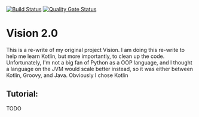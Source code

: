 [![Build Status](https://travis-ci.org/JackGoldsworth/Vision2.svg?branch=master)](https://travis-ci.org/JackGoldsworth/Vision2)
[![Quality Gate Status](https://sonarcloud.io/api/project_badges/measure?project=me.jackgoldsworth.vision&metric=alert_status)](https://sonarcloud.io/dashboard?id=me.jackgoldsworth.vision)

# Vision 2.0
This is a re-write of my original project Vision. I am doing this re-write to help me learn Kotlin,
but more importantly, to clean up the code. Unfortunately, I'm not a big fan of Python as a OOP language,
and I thought a language on the JVM would scale better instead, so it was either between Kotlin, Groovy, and Java.
Obviously I chose Kotlin

## Tutorial:
TODO

